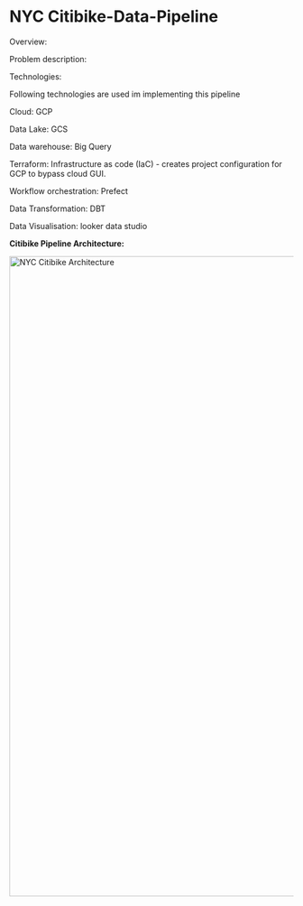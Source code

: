 # NYC Citibike-Data-Pipeline

Overview:



Problem description:







Technologies:

Following technologies are used im implementing this pipeline

Cloud: GCP

Data Lake: GCS

Data warehouse: Big Query

Terraform: Infrastructure as code (IaC) - creates project configuration for GCP to bypass cloud GUI.

Workflow orchestration: Prefect

Data Transformation: DBT

Data Visualisation: looker data studio



**Citibike Pipeline Architecture:**

<img width="1135" alt="NYC Citibike Architecture" src="https://user-images.githubusercontent.com/10378935/229427753-8279653b-5eb4-43d5-87c3-1d31d6383914.png">


